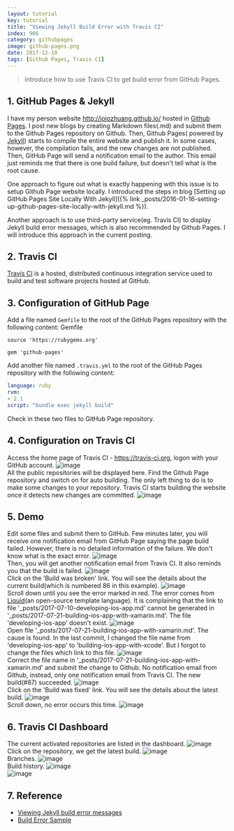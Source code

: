 ```yaml
---
layout: tutorial
key: tutorial
title: "Viewing Jekyll Build Error with Travis CI"
index: 906
category: githubpages
image: github-pages.png
date: 2017-12-10
tags: [Github Pages, Travis CI]
---
```


> Introduce how to use Travis CI to get build error from GitHub Pages.

## 1. GitHub Pages & Jekyll
I have my person website http://jojozhuang.github.io/ hosted in [Github Pages](https://pages.github.com/). I post new blogs by creating Markdown files(.md) and submit them to the Github Pages repository on Github. Then, Github Pages( powered by [Jekyll](https://jekyllrb.com/)) starts to compile the entire website and publish it. In some cases, however, the compilation fails, and the new changes are not published. Then, GitHub Page will send a notification email to the author. This email just reminds me that there is one build failure, but doesn't tell what is the root cause.

One approach to figure out what is exactly happening with this issue is to setup Github Page website locally. I introduced the steps in blog [Setting up GitHub Pages Site Locally With Jekyll]({% link _posts/2016-01-16-setting-up-github-pages-site-locally-with-jekyll.md %}).

Another approach is to use third-party service(eg. Travis CI) to display Jekyll build error messages, which is also recommended by Github Pages. I will introduce this approach in the current posting.

## 2. Travis CI
[Travis CI](https://travis-ci.org) is a hosted, distributed continuous integration service used to build and test software projects hosted at GitHub.

## 3. Configuration of GitHub Page
Add a file named `Gemfile` to the root of the GitHub Pages repository with the following content:
Gemfile
```gem
source 'https://rubygems.org'

gem 'github-pages'
```

Add another file named `.travis.yml` to the root of the GitHub Pages repository with the following content:
```yml
language: ruby
rvm:
- 2.1
script: "bundle exec jekyll build"
```

Check in these two files to GitHub Page repository.

## 4. Configuration on Travis CI
Access the home page of Travis CI - https://travis-ci.org, logon with your GitHub account.
![image](/public/posts/2017-12-10/travisci_account.png)  
All the public repositories will be displayed here. Find the Github Page repository and switch on for auto building. The only left thing to do is to make some changes to your repository. Travis CI starts building the website once it detects new changes are committed.
![image](/public/posts/2017-12-10/travisci_activate.png)  

## 5. Demo
Edit some files and submit them to GitHub. Few minutes later, you will receive one notification email from GitHub Page saying the page build failed. However, there is no detailed information of the failure. We don't know what is the exact error.
![image](/public/posts/2017-12-10/notification_builderror.png)  
Then, you will get another notification email from Travis CI. It also reminds you that the build is failed.
![image](/public/posts/2017-12-10/notification_travis.png)  
Click on the 'Build was broken' link. You will see the details about the current build(which is numbered 86 in this example).
![image](/public/posts/2017-12-10/travis1.png)  
Scroll down until you see the error marked in red. The error comes from [Liquid](https://shopify.github.io/liquid/)(an open-source template language). It is complaining that the link to file '\_posts/2017-07-10-developing-ios-app.md' cannot be generated in '\_posts/2017-07-21-building-ios-app-with-xamarin.md'. The file 'developing-ios-app' doesn't exist.
![image](/public/posts/2017-12-10/travis2.png)  
Open file '\_posts/2017-07-21-building-ios-app-with-xamarin.md'. The cause is found. In the last commit, I changed the file name from 'developing-ios-app' to 'building-ios-app-with-xcode'. But I forgot to change the files which link to this file.
![image](/public/posts/2017-12-10/linkerror.png)  
Correct the file name in '\_posts/2017-07-21-building-ios-app-with-xamarin.md' and submit the change to Github. No notification email from Github, instead, only one notification email from Travis CI. The new build(#87) succeeded.
![image](/public/posts/2017-12-10/notification_fixed.png)  
Click on the 'Build was fixed' link. You will see the details about the latest build.
![image](/public/posts/2017-12-10/fix1.png)  
Scroll down, no error occurs this time.
![image](/public/posts/2017-12-10/fix2.png)  

## 6. Travis CI Dashboard
The current activated repositories are listed in the dashboard.
![image](/public/posts/2017-12-10/dashboard.png)  
Click on the repository, we get the latest build.
![image](/public/posts/2017-12-10/latestbuild.png)  
Branches.
![image](/public/posts/2017-12-10/branches.png)  
Build history.
![image](/public/posts/2017-12-10/history.png)  
![image](/public/posts/2017-12-10/history2.png)  

## 7. Reference
* [Viewing Jekyll build error messages](https://help.github.com/articles/viewing-jekyll-build-error-messages/)  
* [Build Error Sample](https://travis-ci.org/jojozhuang/jojozhuang.github.io/builds/315705267?utm_source=email&utm_medium=notification)
